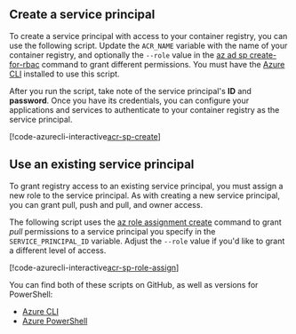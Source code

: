 ## Create a service principal

To create a service principal with access to your container registry, you can use the following script. Update the `ACR_NAME` variable with the name of your container registry, and optionally the `--role` value in the [az ad sp create-for-rbac][az-ad-sp-create-for-rbac] command to grant different permissions. You must have the [Azure CLI](/cli/azure/install-azure-cli) installed to use this script.

After you run the script, take note of the service principal's **ID** and **password**. Once you have its credentials, you can configure your applications and services to authenticate to your container registry as the service principal.

[!code-azurecli-interactive[acr-sp-create](../../cli_scripts/container-registry/service-principal-create/service-principal-create.sh)]

## Use an existing service principal

To grant registry access to an existing service principal, you must assign a new role to the service principal. As with creating a new service principal, you can grant pull, push and pull, and owner access.

The following script uses the [az role assignment create][az-role-assignment-create] command to grant *pull* permissions to a service principal you specify in the `SERVICE_PRINCIPAL_ID` variable. Adjust the `--role` value if you'd like to grant a different level of access.

[!code-azurecli-interactive[acr-sp-role-assign](../../cli_scripts/container-registry/service-principal-assign-role/service-principal-assign-role.sh)]

You can find both of these scripts on GitHub, as well as versions for PowerShell:

* [Azure CLI][acr-scripts-cli]
* [Azure PowerShell][acr-scripts-psh]

<!-- LINKS - External -->
[acr-scripts-cli]: https://github.com/Azure/azure-docs-cli-python-samples/tree/master/container-registry
[acr-scripts-psh]: https://github.com/Azure/azure-docs-powershell-samples/tree/master/container-registry

<!-- LINKS - Internal -->
[az-ad-sp-create-for-rbac]: /cli/azure/ad/sp#az_ad_sp_create_for_rbac
[az-role-assignment-create]: /cli/azure/role/assignment#az_role_assignment_create
